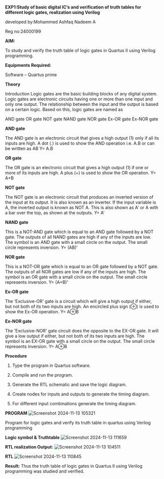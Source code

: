 **EXP1:Study of basic digital IC’s and verification of truth tables for different logic gates, realization using Verilog**


developed by:Mohammed Ashfaq Nadeem A


Reg no:24000199


**AIM:** 

To study and verify the truth table of logic gates in Quartus II using Verilog programming.

**Equipments Required:**

Software – Quartus prime 

**Theory**

Introduction Logic gates are the basic building blocks of any digital system. Logic gates are electronic circuits having one or more than one input and only one output. The relationship between the input and the output is based on a certain logic. Based on this, logic gates are named as

AND gate OR gate NOT gate NAND gate NOR gate Ex-OR gate Ex-NOR gate

**AND gate**

The AND gate is an electronic circuit that gives a high output (1) only if all its inputs are high. A dot (.) is used to show the AND operation i.e. A.B or can be written as AB
Y= A.B

**OR gate** 

The OR gate is an electronic circuit that gives a high output (1) if one or more of its inputs are high. A plus (+) is used to show the OR operation.
Y= A+B

**NOT gate**

The NOT gate is an electronic circuit that produces an inverted version of the input at its output. It is also known as an inverter. If the input variable is A, the inverted output is known as NOT A. This is also shown as A' or A with a bar over the top, as shown at the outputs.
Y= A'

**NAND gate**

This is a NOT-AND gate which is equal to an AND gate followed by a NOT gate. The outputs of all NAND gates are high if any of the inputs are low. The symbol is an AND gate with a small circle on the output. The small circle represents inversion.
Y= (AB)’

**NOR gate**

This is a NOT-OR gate which is equal to an OR gate followed by a NOT gate. The outputs of all NOR gates are low if any of the inputs are high. The symbol is an OR gate with a small circle on the output. The small circle represents inversion.
Y= (A+B)’

**Ex-OR gate**

The 'Exclusive-OR' gate is a circuit which will give a high output if either, but not both of its two inputs are high. An encircled plus sign (⊕) is used to show the Ex-OR operation.
Y= A⊕B

**Ex-NOR gate**

The 'Exclusive-NOR' gate circuit does the opposite to the EX-OR gate. It will give a low output if either, but not both of its two inputs are high. The symbol is an EX-OR gate with a small circle on the output. The small circle represents inversion.
Y= A⊕B

**Procedure** 

1.	Type the program in Quartus software.

2.	Compile and run the program.

3.	Generate the RTL schematic and save the logic diagram.

4.	Create nodes for inputs and outputs to generate the timing diagram.

5.	For different input combinations generate the timing diagram.


**PROGRAM**
![Screenshot 2024-11-13 105321](https://github.com/user-attachments/assets/1ce4d0d1-8d80-41db-b5d7-d645149f0597)

Program for logic gates and verify its truth table in quartus using Verilog programming


 
**Logic symbol & Truthtable**
![Screenshot 2024-11-13 111659](https://github.com/user-attachments/assets/c19e6799-0b51-4b9e-b093-e6a57356cffe)


**RTL realization Output:** 
![Screenshot 2024-11-13 104511](https://github.com/user-attachments/assets/a41f01c5-f41c-48ee-a0e3-d42fe1e3c720)


**RTL**
![Screenshot 2024-11-13 110845](https://github.com/user-attachments/assets/3e4d9645-a07e-40e3-b7a4-d12afdce2900)


**Result:**
Thus the truth table of logic gates in Quartus II using Verilog programming was studied and verified.


